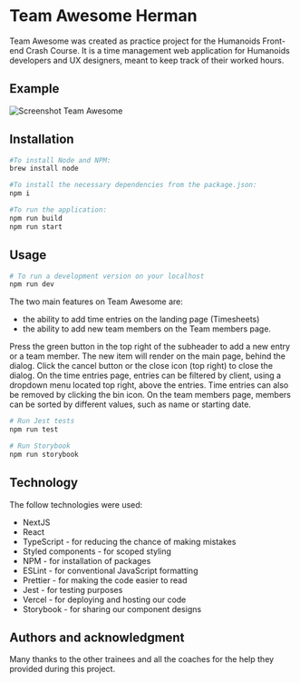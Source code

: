 # Team Awesome Herman

Team Awesome was created as practice project for the Humanoids Front-end Crash Course. It is a time management web application for Humanoids developers and UX designers, meant to keep track of their worked hours.

## Example

![Screenshot Team Awesome](../team-awesome-herman/public/assets/images/screenshot.png)

## Installation

```bash
#To install Node and NPM:
brew install node

#To install the necessary dependencies from the package.json:
npm i

#To run the application:
npm run build
npm run start
```

## Usage

```bash
# To run a development version on your localhost
npm run dev
```

The two main features on Team Awesome are:

- the ability to add time entries on the landing page (Timesheets)
- the ability to add new team members on the Team members page.

Press the green button in the top right of the subheader to add a new entry or a team member. The new item will render on the main page, behind the dialog. Click the cancel button or the close icon (top right) to close the dialog. On the time entries page, entries can be filtered by client, using a dropdown menu located top right, above the entries. Time entries can also be removed by clicking the bin icon. On the team members page, members can be sorted by different values, such as name or starting date.

```bash
# Run Jest tests
npm run test

# Run Storybook
npm run storybook
```

## Technology

The follow technologies were used:

- NextJS
- React
- TypeScript - for reducing the chance of making mistakes
- Styled components - for scoped styling
- NPM - for installation of packages
- ESLint - for conventional JavaScript formatting
- Prettier - for making the code easier to read
- Jest - for testing purposes
- Vercel - for deploying and hosting our code
- Storybook - for sharing our component designs

## Authors and acknowledgment

Many thanks to the other trainees and all the coaches for the help they provided during this project.
